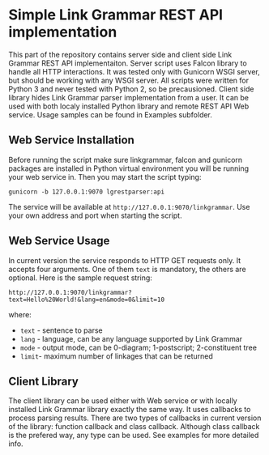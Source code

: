 # Simple Link Grammar REST API implementation
This part of the repository contains server side and client side Link Grammar REST API implementaiton.
Server script uses Falcon library to handle all HTTP interactions. It was tested only with Gunicorn WSGI server, 
but should be working with any WSGI server. All scripts were written for Python 3 and never tested with Python 2,
so be precausioned. Client side library hides Link Grammar parser implementation from a user.
It can be used with both localy installed Python library and remote REST API Web service. Usage samples can be found 
in Examples subfolder. 

## Web Service Installation
Before running the script make sure linkgrammar, falcon and gunicorn packages are installed in Python virtual 
environment you will be running your web service in. Then you may start the script typing:

    gunicorn -b 127.0.0.1:9070 lgrestparser:api

The service will be available at `http://127.0.0.1:9070/linkgrammar`. Use your own address and port when starting 
the script.

## Web Service Usage
In current version the service responds to HTTP GET requests only. It accepts four arguments. One of them `text` is 
mandatory, the others are optional. Here is the sample request string:

    http://127.0.0.1:9070/linkgrammar?text=Hello%20World!&lang=en&mode=0&limit=10

where:
* `text` - sentence to parse
* `lang` - language, can be any language supported by Link Grammar
* `mode` - output mode, can be 0-diagram; 1-postscript; 2-constituent tree
* `limit`- maximum number of linkages that can be returned

## Client Library 
The client library can be used either with Web service or with locally installed Link Grammar library exactly the
same way. It uses callbacks to process parsing results. There are two types of callbacks in current version of the
library: function callback and class callback. Although class callback is the prefered way, any type can be used.
See examples for more detailed info. 